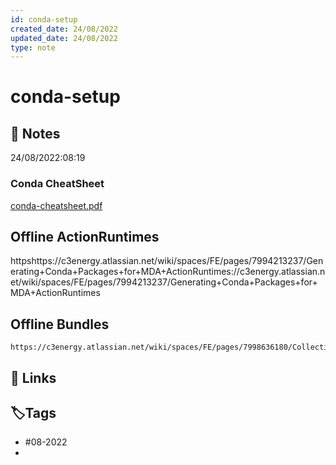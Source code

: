 ```yaml
---
id: conda-setup
created_date: 24/08/2022
updated_date: 24/08/2022
type: note
---
```


#  conda-setup

## 📝 Notes

24/08/2022:08:19

### Conda CheatSheet


[conda-cheatsheet.pdf](https://docs.conda.io/projects/conda/en/4.6.0/_downloads/52a95608c49671267e40c689e0bc00ca/conda-cheatsheet.pdf)

## Offline ActionRuntimes

httpshttps://c3energy.atlassian.net/wiki/spaces/FE/pages/7994213237/Generating+Conda+Packages+for+MDA+ActionRuntimes://c3energy.atlassian.net/wiki/spaces/FE/pages/7994213237/Generating+Conda+Packages+for+MDA+ActionRuntimes

## Offline Bundles

	https://c3energy.atlassian.net/wiki/spaces/FE/pages/7998636180/Collecting+Offline+Bundles

## 🔗 Links

## **🏷️Tags**

- #08-2022
-  

